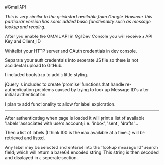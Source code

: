 #GmailAPI

*This is very similar to the quickstart available from Google. However, this particular version has some added basic functionality such as message lookup and reading.*
 
After you enable the GMAIL API in Ggl Dev Console you will receive a API Key and Client_ID.

Whitelist your HTTP server and OAuth credentials in dev console.

Separate your auth credentials into seperate JS file so there is not accidental upload to GitHub.

I included bootstrap to add a little styling.

jQuery is included to create 'promise' functions that handle re-authentication problems caused by trying to look up Message ID's after initial authentication.

I plan to add functionality to allow for label exploration.


---------------------------------------

After authenticating when page is loaded it will print a list of available 'labels' associated with users account; i.e. 'inbox', 'sent', 'drafts'...


Then a list of labels (I think 100 is the max available at a time..) will be retrieved and listed.

Any label may be selected and entered into the "lookup message Id" search field; which will return a base64 encoded string.
This string is then decoded and displayed in a seperate section.


